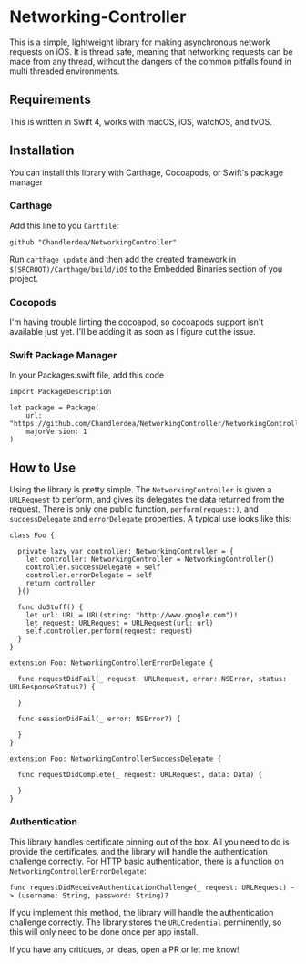 # Networking-Controller

This is a simple, lightweight library for making asynchronous network requests on iOS. It is thread safe, meaning that networking requests can be made from any thread, without the dangers of the common pitfalls found in multi threaded environments.

## Requirements

This is written in Swift 4, works with macOS, iOS, watchOS, and tvOS.

## Installation

You can install this library with Carthage, Cocoapods, or Swift's package manager

### Carthage

Add this line to you `Cartfile`:

    github "Chandlerdea/NetworkingController"
    
Run `carthage update` and then add the created framework in `$(SRCROOT)/Carthage/build/iOS` to the Embedded Binaries section of you project.

### Cocopods

I'm having trouble linting the cocoapod, so cocoapods support isn't available just yet. I'll be adding it as soon as I figure out the issue.

### Swift Package Manager

In your Packages.swift file, add this code

    import PackageDescription

    let package = Package(
        url: "https://github.com/Chandlerdea/NetworkingController/NetworkingController.swift"
        majorVersion: 1
    )
    
## How to Use

Using the library is pretty simple. The `NetworkingController` is given a `URLRequest` to perform, and gives its delegates the data returned from the request. There is only one public function, `perform(request:)`, and `successDelegate` and `errorDelegate` properties. A typical use looks like this:

    class Foo {

      private lazy var controller: NetworkingController = {
        let controller: NetworkingController = NetworkingController()
        controller.successDelegate = self
        controller.errorDelegate = self
        return controller
      }()

      func doStuff() {
        let url: URL = URL(string: "http://www.google.com")!
        let request: URLRequest = URLRequest(url: url)
        self.controller.perform(request: request)
      }
    }

    extension Foo: NetworkingControllerErrorDelegate {

      func requestDidFail(_ request: URLRequest, error: NSError, status: URLResponseStatus?) {

      }

      func sessionDidFail(_ error: NSError?) {

      }
    }

    extension Foo: NetworkingControllerSuccessDelegate {

      func requestDidComplete(_ request: URLRequest, data: Data) {

      }
    }
    
    
### Authentication

This library handles certificate pinning out of the box. All you need to do is provide the certificates, and the library will handle the authentication challenge correctly. For HTTP basic authentication, there is a function on `NetworkingControllerErrorDelegate`:

    func requestDidReceiveAuthenticationChallenge(_ request: URLRequest) -> (username: String, password: String)?
    
If you implement this method, the library will handle the authentication challenge correctly. The library stores the `URLCredential` perminently, so this will only need to be done once per app install.
    
    
If you have any critiques, or ideas, open a PR or let me know!
